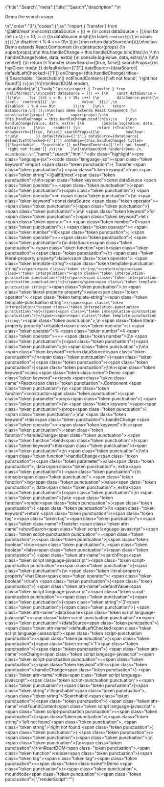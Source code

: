 {"title":"Search","meta":{"title":"Search","description":"\n<p>Demo the search usage.</p>\n","order":"3"},"codes":{"jsx":"import { Transfer } from '@alifd/next';\n\nconst dataSource = (() => {\n    const dataSource = [];\n\n    for (let i = 0; i < 10; i++) {\n        dataSource.push({\n            label: `content${i}`,\n            value: `${i}`,\n            disabled: i % 4 === 0\n        });\n    }\n\n    return dataSource;\n})();\n\nclass Demo extends React.Component {\n    constructor(props) {\n        super(props);\n\n        this.handleChange = this.handleChange.bind(this);\n    }\n\n    handleChange(value, data, extra) {\n        console.log(value, data, extra);\n    }\n\n    render() {\n        return (<Transfer showSearch={[true, false]} searchProps={{\n            hasClear: true\n        }} defaultValue={['3']} dataSource={dataSource} defaultLeftChecked={['1']} onChange={this.handleChange} titles={['Searchable', 'Searchable']} notFoundContent={['left not found', 'right not found']} />);\n    }\n}\n\nReactDOM.render(<Demo />, mountNode);\n"},"body":"\n````jsx\nimport { Transfer } from '@alifd/next';\n\nconst dataSource = (() => {\n    const dataSource = [];\n\n    for (let i = 0; i < 10; i++) {\n        dataSource.push({\n            label: `content${i}`,\n            value: `${i}`,\n            disabled: i % 4 === 0\n        });\n    }\n\n    return dataSource;\n})();\n\nclass Demo extends React.Component {\n    constructor(props) {\n        super(props);\n\n        this.handleChange = this.handleChange.bind(this);\n    }\n\n    handleChange(value, data, extra) {\n        console.log(value, data, extra);\n    }\n\n    render() {\n        return (<Transfer showSearch={[true, false]} searchProps={{\n            hasClear: true\n        }} defaultValue={['3']} dataSource={dataSource} defaultLeftChecked={['1']} onChange={this.handleChange} titles={['Searchable', 'Searchable']} notFoundContent={['left not found', 'right not found']} />);\n    }\n}\n\nReactDOM.render(<Demo />, mountNode);\n````","name":"search","html":"<script>(function(){'use strict';\n\nvar _createClass = function () { function defineProperties(target, props) { for (var i = 0; i < props.length; i++) { var descriptor = props[i]; descriptor.enumerable = descriptor.enumerable || false; descriptor.configurable = true; if (\"value\" in descriptor) descriptor.writable = true; Object.defineProperty(target, descriptor.key, descriptor); } } return function (Constructor, protoProps, staticProps) { if (protoProps) defineProperties(Constructor.prototype, protoProps); if (staticProps) defineProperties(Constructor, staticProps); return Constructor; }; }();\n\nvar _next = require('@alifd/next');\n\nfunction _classCallCheck(instance, Constructor) { if (!(instance instanceof Constructor)) { throw new TypeError(\"Cannot call a class as a function\"); } }\n\nfunction _possibleConstructorReturn(self, call) { if (!self) { throw new ReferenceError(\"this hasn't been initialised - super() hasn't been called\"); } return call && (typeof call === \"object\" || typeof call === \"function\") ? call : self; }\n\nfunction _inherits(subClass, superClass) { if (typeof superClass !== \"function\" && superClass !== null) { throw new TypeError(\"Super expression must either be null or a function, not \" + typeof superClass); } subClass.prototype = Object.create(superClass && superClass.prototype, { constructor: { value: subClass, enumerable: false, writable: true, configurable: true } }); if (superClass) Object.setPrototypeOf ? Object.setPrototypeOf(subClass, superClass) : subClass.__proto__ = superClass; }\n\nvar dataSource = function () {\n    var dataSource = [];\n\n    for (var i = 0; i < 10; i++) {\n        dataSource.push({\n            label: 'content' + i,\n            value: '' + i,\n            disabled: i % 4 === 0\n        });\n    }\n\n    return dataSource;\n}();\n\nvar Demo = function (_React$Component) {\n    _inherits(Demo, _React$Component);\n\n    function Demo(props) {\n        _classCallCheck(this, Demo);\n\n        var _this = _possibleConstructorReturn(this, (Demo.__proto__ || Object.getPrototypeOf(Demo)).call(this, props));\n\n        _this.handleChange = _this.handleChange.bind(_this);\n        return _this;\n    }\n\n    _createClass(Demo, [{\n        key: 'handleChange',\n        value: function handleChange(value, data, extra) {\n            console.log(value, data, extra);\n        }\n    }, {\n        key: 'render',\n        value: function render() {\n            return React.createElement(_next.Transfer, { showSearch: [true, false], searchProps: {\n                    hasClear: true\n                }, defaultValue: ['3'], dataSource: dataSource, defaultLeftChecked: ['1'], onChange: this.handleChange, titles: ['Searchable', 'Searchable'], notFoundContent: ['left not found', 'right not found'] });\n        }\n    }]);\n\n    return Demo;\n}(React.Component);\n\nReactDOM.render(React.createElement(Demo, null), mountNode);})()</script><div class=\"highlight\"><pre class=\"language-jsx\"><code class=\"language-jsx\"><span class=\"token keyword\">import</span> <span class=\"token punctuation\">{</span> Transfer <span class=\"token punctuation\">}</span> <span class=\"token keyword\">from</span> <span class=\"token string\">'@alifd/next'</span><span class=\"token punctuation\">;</span>\n\n<span class=\"token keyword\">const</span> dataSource <span class=\"token operator\">=</span> <span class=\"token punctuation\">(</span><span class=\"token punctuation\">(</span><span class=\"token punctuation\">)</span> <span class=\"token operator\">=></span> <span class=\"token punctuation\">{</span>\n    <span class=\"token keyword\">const</span> dataSource <span class=\"token operator\">=</span> <span class=\"token punctuation\">[</span><span class=\"token punctuation\">]</span><span class=\"token punctuation\">;</span>\n\n    <span class=\"token keyword\">for</span> <span class=\"token punctuation\">(</span><span class=\"token keyword\">let</span> i <span class=\"token operator\">=</span> <span class=\"token number\">0</span><span class=\"token punctuation\">;</span> i <span class=\"token operator\">&lt;</span> <span class=\"token number\">10</span><span class=\"token punctuation\">;</span> i<span class=\"token operator\">++</span><span class=\"token punctuation\">)</span> <span class=\"token punctuation\">{</span>\n        dataSource<span class=\"token punctuation\">.</span><span class=\"token function\">push</span><span class=\"token punctuation\">(</span><span class=\"token punctuation\">{</span>\n            <span class=\"token literal-property property\">label</span><span class=\"token operator\">:</span> <span class=\"token template-string\"><span class=\"token template-punctuation string\">`</span><span class=\"token string\">content</span><span class=\"token interpolation\"><span class=\"token interpolation-punctuation punctuation\">${</span>i<span class=\"token interpolation-punctuation punctuation\">}</span></span><span class=\"token template-punctuation string\">`</span></span><span class=\"token punctuation\">,</span>\n            <span class=\"token literal-property property\">value</span><span class=\"token operator\">:</span> <span class=\"token template-string\"><span class=\"token template-punctuation string\">`</span><span class=\"token interpolation\"><span class=\"token interpolation-punctuation punctuation\">${</span>i<span class=\"token interpolation-punctuation punctuation\">}</span></span><span class=\"token template-punctuation string\">`</span></span><span class=\"token punctuation\">,</span>\n            <span class=\"token literal-property property\">disabled</span><span class=\"token operator\">:</span> i <span class=\"token operator\">%</span> <span class=\"token number\">4</span> <span class=\"token operator\">===</span> <span class=\"token number\">0</span>\n        <span class=\"token punctuation\">}</span><span class=\"token punctuation\">)</span><span class=\"token punctuation\">;</span>\n    <span class=\"token punctuation\">}</span>\n\n    <span class=\"token keyword\">return</span> dataSource<span class=\"token punctuation\">;</span>\n<span class=\"token punctuation\">}</span><span class=\"token punctuation\">)</span><span class=\"token punctuation\">(</span><span class=\"token punctuation\">)</span><span class=\"token punctuation\">;</span>\n\n<span class=\"token keyword\">class</span> <span class=\"token class-name\">Demo</span> <span class=\"token keyword\">extends</span> <span class=\"token class-name\">React<span class=\"token punctuation\">.</span>Component</span> <span class=\"token punctuation\">{</span>\n    <span class=\"token function\">constructor</span><span class=\"token punctuation\">(</span><span class=\"token parameter\">props</span><span class=\"token punctuation\">)</span> <span class=\"token punctuation\">{</span>\n        <span class=\"token keyword\">super</span><span class=\"token punctuation\">(</span>props<span class=\"token punctuation\">)</span><span class=\"token punctuation\">;</span>\n\n        <span class=\"token keyword\">this</span><span class=\"token punctuation\">.</span>handleChange <span class=\"token operator\">=</span> <span class=\"token keyword\">this</span><span class=\"token punctuation\">.</span><span class=\"token function\">handleChange</span><span class=\"token punctuation\">.</span><span class=\"token function\">bind</span><span class=\"token punctuation\">(</span><span class=\"token keyword\">this</span><span class=\"token punctuation\">)</span><span class=\"token punctuation\">;</span>\n    <span class=\"token punctuation\">}</span>\n\n    <span class=\"token function\">handleChange</span><span class=\"token punctuation\">(</span><span class=\"token parameter\">value<span class=\"token punctuation\">,</span> data<span class=\"token punctuation\">,</span> extra</span><span class=\"token punctuation\">)</span> <span class=\"token punctuation\">{</span>\n        console<span class=\"token punctuation\">.</span><span class=\"token function\">log</span><span class=\"token punctuation\">(</span>value<span class=\"token punctuation\">,</span> data<span class=\"token punctuation\">,</span> extra<span class=\"token punctuation\">)</span><span class=\"token punctuation\">;</span>\n    <span class=\"token punctuation\">}</span>\n\n    <span class=\"token function\">render</span><span class=\"token punctuation\">(</span><span class=\"token punctuation\">)</span> <span class=\"token punctuation\">{</span>\n        <span class=\"token keyword\">return</span> <span class=\"token punctuation\">(</span><span class=\"token tag\"><span class=\"token tag\"><span class=\"token punctuation\">&lt;</span><span class=\"token class-name\">Transfer</span></span> <span class=\"token attr-name\">showSearch</span><span class=\"token script language-javascript\"><span class=\"token script-punctuation punctuation\">=</span><span class=\"token punctuation\">{</span><span class=\"token punctuation\">[</span><span class=\"token boolean\">true</span><span class=\"token punctuation\">,</span> <span class=\"token boolean\">false</span><span class=\"token punctuation\">]</span><span class=\"token punctuation\">}</span></span> <span class=\"token attr-name\">searchProps</span><span class=\"token script language-javascript\"><span class=\"token script-punctuation punctuation\">=</span><span class=\"token punctuation\">{</span><span class=\"token punctuation\">{</span>\n            <span class=\"token literal-property property\">hasClear</span><span class=\"token operator\">:</span> <span class=\"token boolean\">true</span>\n        <span class=\"token punctuation\">}</span><span class=\"token punctuation\">}</span></span> <span class=\"token attr-name\">defaultValue</span><span class=\"token script language-javascript\"><span class=\"token script-punctuation punctuation\">=</span><span class=\"token punctuation\">{</span><span class=\"token punctuation\">[</span><span class=\"token string\">'3'</span><span class=\"token punctuation\">]</span><span class=\"token punctuation\">}</span></span> <span class=\"token attr-name\">dataSource</span><span class=\"token script language-javascript\"><span class=\"token script-punctuation punctuation\">=</span><span class=\"token punctuation\">{</span>dataSource<span class=\"token punctuation\">}</span></span> <span class=\"token attr-name\">defaultLeftChecked</span><span class=\"token script language-javascript\"><span class=\"token script-punctuation punctuation\">=</span><span class=\"token punctuation\">{</span><span class=\"token punctuation\">[</span><span class=\"token string\">'1'</span><span class=\"token punctuation\">]</span><span class=\"token punctuation\">}</span></span> <span class=\"token attr-name\">onChange</span><span class=\"token script language-javascript\"><span class=\"token script-punctuation punctuation\">=</span><span class=\"token punctuation\">{</span><span class=\"token keyword\">this</span><span class=\"token punctuation\">.</span>handleChange<span class=\"token punctuation\">}</span></span> <span class=\"token attr-name\">titles</span><span class=\"token script language-javascript\"><span class=\"token script-punctuation punctuation\">=</span><span class=\"token punctuation\">{</span><span class=\"token punctuation\">[</span><span class=\"token string\">'Searchable'</span><span class=\"token punctuation\">,</span> <span class=\"token string\">'Searchable'</span><span class=\"token punctuation\">]</span><span class=\"token punctuation\">}</span></span> <span class=\"token attr-name\">notFoundContent</span><span class=\"token script language-javascript\"><span class=\"token script-punctuation punctuation\">=</span><span class=\"token punctuation\">{</span><span class=\"token punctuation\">[</span><span class=\"token string\">'left not found'</span><span class=\"token punctuation\">,</span> <span class=\"token string\">'right not found'</span><span class=\"token punctuation\">]</span><span class=\"token punctuation\">}</span></span> <span class=\"token punctuation\">/></span></span><span class=\"token punctuation\">)</span><span class=\"token punctuation\">;</span>\n    <span class=\"token punctuation\">}</span>\n<span class=\"token punctuation\">}</span>\n\nReactDOM<span class=\"token punctuation\">.</span><span class=\"token function\">render</span><span class=\"token punctuation\">(</span><span class=\"token tag\"><span class=\"token tag\"><span class=\"token punctuation\">&lt;</span><span class=\"token class-name\">Demo</span></span> <span class=\"token punctuation\">/></span></span><span class=\"token punctuation\">,</span> mountNode<span class=\"token punctuation\">)</span><span class=\"token punctuation\">;</span></code></pre></div>","renderScript":"<script>(function(){'use strict';\n\nvar _createClass = function () { function defineProperties(target, props) { for (var i = 0; i < props.length; i++) { var descriptor = props[i]; descriptor.enumerable = descriptor.enumerable || false; descriptor.configurable = true; if (\"value\" in descriptor) descriptor.writable = true; Object.defineProperty(target, descriptor.key, descriptor); } } return function (Constructor, protoProps, staticProps) { if (protoProps) defineProperties(Constructor.prototype, protoProps); if (staticProps) defineProperties(Constructor, staticProps); return Constructor; }; }();\n\nvar _reactLive = require('react-live');\n\nvar _next = require('@alifd/next');\n\nfunction _classCallCheck(instance, Constructor) { if (!(instance instanceof Constructor)) { throw new TypeError(\"Cannot call a class as a function\"); } }\n\nfunction _possibleConstructorReturn(self, call) { if (!self) { throw new ReferenceError(\"this hasn't been initialised - super() hasn't been called\"); } return call && (typeof call === \"object\" || typeof call === \"function\") ? call : self; }\n\nfunction _inherits(subClass, superClass) { if (typeof superClass !== \"function\" && superClass !== null) { throw new TypeError(\"Super expression must either be null or a function, not \" + typeof superClass); } subClass.prototype = Object.create(superClass && superClass.prototype, { constructor: { value: subClass, enumerable: false, writable: true, configurable: true } }); if (superClass) Object.setPrototypeOf ? Object.setPrototypeOf(subClass, superClass) : subClass.__proto__ = superClass; }\n\nwindow.demoNames.push('searchEnUs');\n\n\nwindow.searchEnUsRenderScript = function searchEnUsRenderScript(liveDemo) {\n    var mountNode = document.getElementById('searchEnUs-mount');\n    if (liveDemo === \"false\") {\n        document.getElementById('searchEnUs-body').innerHTML = '<pre class=\"language-jsx\"><code class=\"language-jsx\"><span class=\"token keyword\">import</span> <span class=\"token punctuation\">{</span> Transfer <span class=\"token punctuation\">}</span> <span class=\"token keyword\">from</span> <span class=\"token string\">\\'@alifd/next\\'</span><span class=\"token punctuation\">;</span>\\n\\n<span class=\"token keyword\">const</span> dataSource <span class=\"token operator\">=</span> <span class=\"token punctuation\">(</span><span class=\"token punctuation\">(</span><span class=\"token punctuation\">)</span> <span class=\"token operator\">=></span> <span class=\"token punctuation\">{</span>\\n    <span class=\"token keyword\">const</span> dataSource <span class=\"token operator\">=</span> <span class=\"token punctuation\">[</span><span class=\"token punctuation\">]</span><span class=\"token punctuation\">;</span>\\n\\n    <span class=\"token keyword\">for</span> <span class=\"token punctuation\">(</span><span class=\"token keyword\">let</span> i <span class=\"token operator\">=</span> <span class=\"token number\">0</span><span class=\"token punctuation\">;</span> i <span class=\"token operator\">&lt;</span> <span class=\"token number\">10</span><span class=\"token punctuation\">;</span> i<span class=\"token operator\">++</span><span class=\"token punctuation\">)</span> <span class=\"token punctuation\">{</span>\\n        dataSource<span class=\"token punctuation\">.</span><span class=\"token function\">push</span><span class=\"token punctuation\">(</span><span class=\"token punctuation\">{</span>\\n            <span class=\"token literal-property property\">label</span><span class=\"token operator\">:</span> <span class=\"token template-string\"><span class=\"token template-punctuation string\">{backquote}</span><span class=\"token string\">content</span><span class=\"token interpolation\"><span class=\"token interpolation-punctuation punctuation\">{dollar}{</span>i<span class=\"token interpolation-punctuation punctuation\">}</span></span><span class=\"token template-punctuation string\">{backquote}</span></span><span class=\"token punctuation\">,</span>\\n            <span class=\"token literal-property property\">value</span><span class=\"token operator\">:</span> <span class=\"token template-string\"><span class=\"token template-punctuation string\">{backquote}</span><span class=\"token interpolation\"><span class=\"token interpolation-punctuation punctuation\">{dollar}{</span>i<span class=\"token interpolation-punctuation punctuation\">}</span></span><span class=\"token template-punctuation string\">{backquote}</span></span><span class=\"token punctuation\">,</span>\\n            <span class=\"token literal-property property\">disabled</span><span class=\"token operator\">:</span> i <span class=\"token operator\">%</span> <span class=\"token number\">4</span> <span class=\"token operator\">===</span> <span class=\"token number\">0</span>\\n        <span class=\"token punctuation\">}</span><span class=\"token punctuation\">)</span><span class=\"token punctuation\">;</span>\\n    <span class=\"token punctuation\">}</span>\\n\\n    <span class=\"token keyword\">return</span> dataSource<span class=\"token punctuation\">;</span>\\n<span class=\"token punctuation\">}</span><span class=\"token punctuation\">)</span><span class=\"token punctuation\">(</span><span class=\"token punctuation\">)</span><span class=\"token punctuation\">;</span>\\n\\n<span class=\"token keyword\">class</span> <span class=\"token class-name\">Demo</span> <span class=\"token keyword\">extends</span> <span class=\"token class-name\">React<span class=\"token punctuation\">.</span>Component</span> <span class=\"token punctuation\">{</span>\\n    <span class=\"token function\">constructor</span><span class=\"token punctuation\">(</span><span class=\"token parameter\">props</span><span class=\"token punctuation\">)</span> <span class=\"token punctuation\">{</span>\\n        <span class=\"token keyword\">super</span><span class=\"token punctuation\">(</span>props<span class=\"token punctuation\">)</span><span class=\"token punctuation\">;</span>\\n\\n        <span class=\"token keyword\">this</span><span class=\"token punctuation\">.</span>handleChange <span class=\"token operator\">=</span> <span class=\"token keyword\">this</span><span class=\"token punctuation\">.</span><span class=\"token function\">handleChange</span><span class=\"token punctuation\">.</span><span class=\"token function\">bind</span><span class=\"token punctuation\">(</span><span class=\"token keyword\">this</span><span class=\"token punctuation\">)</span><span class=\"token punctuation\">;</span>\\n    <span class=\"token punctuation\">}</span>\\n\\n    <span class=\"token function\">handleChange</span><span class=\"token punctuation\">(</span><span class=\"token parameter\">value<span class=\"token punctuation\">,</span> data<span class=\"token punctuation\">,</span> extra</span><span class=\"token punctuation\">)</span> <span class=\"token punctuation\">{</span>\\n        console<span class=\"token punctuation\">.</span><span class=\"token function\">log</span><span class=\"token punctuation\">(</span>value<span class=\"token punctuation\">,</span> data<span class=\"token punctuation\">,</span> extra<span class=\"token punctuation\">)</span><span class=\"token punctuation\">;</span>\\n    <span class=\"token punctuation\">}</span>\\n\\n    <span class=\"token function\">render</span><span class=\"token punctuation\">(</span><span class=\"token punctuation\">)</span> <span class=\"token punctuation\">{</span>\\n        <span class=\"token keyword\">return</span> <span class=\"token punctuation\">(</span><span class=\"token tag\"><span class=\"token tag\"><span class=\"token punctuation\">&lt;</span><span class=\"token class-name\">Transfer</span></span> <span class=\"token attr-name\">showSearch</span><span class=\"token script language-javascript\"><span class=\"token script-punctuation punctuation\">=</span><span class=\"token punctuation\">{</span><span class=\"token punctuation\">[</span><span class=\"token boolean\">true</span><span class=\"token punctuation\">,</span> <span class=\"token boolean\">false</span><span class=\"token punctuation\">]</span><span class=\"token punctuation\">}</span></span> <span class=\"token attr-name\">searchProps</span><span class=\"token script language-javascript\"><span class=\"token script-punctuation punctuation\">=</span><span class=\"token punctuation\">{</span><span class=\"token punctuation\">{</span>\\n            <span class=\"token literal-property property\">hasClear</span><span class=\"token operator\">:</span> <span class=\"token boolean\">true</span>\\n        <span class=\"token punctuation\">}</span><span class=\"token punctuation\">}</span></span> <span class=\"token attr-name\">defaultValue</span><span class=\"token script language-javascript\"><span class=\"token script-punctuation punctuation\">=</span><span class=\"token punctuation\">{</span><span class=\"token punctuation\">[</span><span class=\"token string\">\\'3\\'</span><span class=\"token punctuation\">]</span><span class=\"token punctuation\">}</span></span> <span class=\"token attr-name\">dataSource</span><span class=\"token script language-javascript\"><span class=\"token script-punctuation punctuation\">=</span><span class=\"token punctuation\">{</span>dataSource<span class=\"token punctuation\">}</span></span> <span class=\"token attr-name\">defaultLeftChecked</span><span class=\"token script language-javascript\"><span class=\"token script-punctuation punctuation\">=</span><span class=\"token punctuation\">{</span><span class=\"token punctuation\">[</span><span class=\"token string\">\\'1\\'</span><span class=\"token punctuation\">]</span><span class=\"token punctuation\">}</span></span> <span class=\"token attr-name\">onChange</span><span class=\"token script language-javascript\"><span class=\"token script-punctuation punctuation\">=</span><span class=\"token punctuation\">{</span><span class=\"token keyword\">this</span><span class=\"token punctuation\">.</span>handleChange<span class=\"token punctuation\">}</span></span> <span class=\"token attr-name\">titles</span><span class=\"token script language-javascript\"><span class=\"token script-punctuation punctuation\">=</span><span class=\"token punctuation\">{</span><span class=\"token punctuation\">[</span><span class=\"token string\">\\'Searchable\\'</span><span class=\"token punctuation\">,</span> <span class=\"token string\">\\'Searchable\\'</span><span class=\"token punctuation\">]</span><span class=\"token punctuation\">}</span></span> <span class=\"token attr-name\">notFoundContent</span><span class=\"token script language-javascript\"><span class=\"token script-punctuation punctuation\">=</span><span class=\"token punctuation\">{</span><span class=\"token punctuation\">[</span><span class=\"token string\">\\'left not found\\'</span><span class=\"token punctuation\">,</span> <span class=\"token string\">\\'right not found\\'</span><span class=\"token punctuation\">]</span><span class=\"token punctuation\">}</span></span> <span class=\"token punctuation\">/></span></span><span class=\"token punctuation\">)</span><span class=\"token punctuation\">;</span>\\n    <span class=\"token punctuation\">}</span>\\n<span class=\"token punctuation\">}</span>\\n\\nReactDOM<span class=\"token punctuation\">.</span><span class=\"token function\">render</span><span class=\"token punctuation\">(</span><span class=\"token tag\"><span class=\"token tag\"><span class=\"token punctuation\">&lt;</span><span class=\"token class-name\">Demo</span></span> <span class=\"token punctuation\">/></span></span><span class=\"token punctuation\">,</span> mountNode<span class=\"token punctuation\">)</span><span class=\"token punctuation\">;</span>\\n</code></pre>\\n'.replace(/{backquote}/g, '`').replace(/{dollar}/g, '$');\n\n        var dataSource = function () {\n            var dataSource = [];\n\n            for (var i = 0; i < 10; i++) {\n                dataSource.push({\n                    label: 'content' + i,\n                    value: '' + i,\n                    disabled: i % 4 === 0\n                });\n            }\n\n            return dataSource;\n        }();\n\n        var Demo = function (_React$Component) {\n            _inherits(Demo, _React$Component);\n\n            function Demo(props) {\n                _classCallCheck(this, Demo);\n\n                var _this = _possibleConstructorReturn(this, (Demo.__proto__ || Object.getPrototypeOf(Demo)).call(this, props));\n\n                _this.handleChange = _this.handleChange.bind(_this);\n                return _this;\n            }\n\n            _createClass(Demo, [{\n                key: 'handleChange',\n                value: function handleChange(value, data, extra) {\n                    console.log(value, data, extra);\n                }\n            }, {\n                key: 'render',\n                value: function render() {\n                    return React.createElement(_next.Transfer, { showSearch: [true, false], searchProps: {\n                            hasClear: true\n                        }, defaultValue: ['3'], dataSource: dataSource, defaultLeftChecked: ['1'], onChange: this.handleChange, titles: ['Searchable', 'Searchable'], notFoundContent: ['left not found', 'right not found'] });\n                }\n            }]);\n\n            return Demo;\n        }(React.Component);\n\n        ReactDOM.render(React.createElement(Demo, null), mountNode);\n\n        return;\n    }\n\n    var searchEnUsLiveScript = 'const dataSource = (() => {\\n  const dataSource = [];\\n\\n  for (let i = 0; i < 10; i++) {\\n    dataSource.push({\\n      label: `content${i}`,\\n      value: `${i}`,\\n      disabled: i % 4 === 0\\n    });\\n  }\\n\\n  return dataSource;\\n})();\\n\\nclass Demo extends React.Component {\\n  constructor(props) {\\n    super(props);\\n\\n    this.handleChange = this.handleChange.bind(this);\\n  }\\n\\n  handleChange(value, data, extra) {\\n    console.log(value, data, extra);\\n  }\\n\\n  render() {\\n    return (\\n      <Transfer\\n        showSearch={[true, false]}\\n        searchProps={{\\n          hasClear: true\\n        }}\\n        defaultValue={[\"3\"]}\\n        dataSource={dataSource}\\n        defaultLeftChecked={[\"1\"]}\\n        onChange={this.handleChange}\\n        titles={[\"Searchable\", \"Searchable\"]}\\n        notFoundContent={[\"left not found\", \"right not found\"]}\\n      />\\n    );\\n  }\\n}\\n\\nReactDOM.render(<Demo />, mountNode);';\n    var emptyTheme = {\n        plain: {},\n        styles: [{\n            types: [],\n            styles: {}\n        }]\n    };\n\n    function renderAfter() {\n        ReactDOM.render(React.createElement(\n            _next.Balloon.Tooltip,\n            {\n                align: 't',\n                style: { maxWidth: 320 },\n                trigger: React.createElement('div', {\n                    dangerouslySetInnerHTML: {\n                        __html: '<pre class=\"language-jsx\"><code class=\"language-jsx\"><span class=\"token keyword\">import</span> <span class=\"token punctuation\">{</span> Transfer <span class=\"token punctuation\">}</span> <span class=\"token keyword\">from</span> <span class=\"token string\">\\'@alifd/next\\'</span><span class=\"token punctuation\">;</span>\\n</code></pre>\\n'\n                    }\n                })\n            },\n            '\\u7F16\\u8F91\\u6A21\\u5F0F\\u6682\\u4E0D\\u652F\\u6301\\u4FEE\\u6539\\u4F9D\\u8D56\\u5F15\\u5165'\n        ), document.getElementById('searchEnUs-live-import'));\n    }\n\n    var LiveRenderer = function (_React$Component2) {\n        _inherits(LiveRenderer, _React$Component2);\n\n        function LiveRenderer(props) {\n            _classCallCheck(this, LiveRenderer);\n\n            var _this2 = _possibleConstructorReturn(this, (LiveRenderer.__proto__ || Object.getPrototypeOf(LiveRenderer)).call(this, props));\n\n            _this2.onBlur = function () {\n                var time = new Date().getTime();\n                window.top.postMessage({\n                    type: 'ReactLiveEdit',\n                    from: 'demo',\n                    body: { name: 'searchEnUs', component: 'Transfer', time: time }\n                }, '*');\n            };\n\n            return _this2;\n        }\n\n        _createClass(LiveRenderer, [{\n            key: 'componentDidMount',\n            value: function componentDidMount() {\n                renderAfter();\n            }\n        }, {\n            key: 'render',\n            value: function render() {\n                return React.createElement(\n                    _reactLive.LiveProvider,\n                    {\n                        code: searchEnUsLiveScript,\n                        scope: { Transfer: _next.Transfer, mountNode: mountNode },\n                        noInline: true },\n                    React.createElement(\n                        'div',\n                        { id: 'searchEnUs-live-editor' },\n                        React.createElement(_reactLive.LiveError, { id: 'searchEnUs-live-error', className: 'react-live-error' }),\n                        React.createElement('div', { id: 'searchEnUs-live-import' }),\n                        React.createElement(\n                            'div',\n                            { id: 'searchEnUs-live-body', className: 'react-live-body' },\n                            React.createElement(_reactLive.LiveEditor, { theme: emptyTheme, onBlur: this.onBlur })\n                        ),\n                        React.createElement('div', { id: 'searchEnUs-live-css' })\n                    ),\n                    React.createElement(_reactLive.LivePreview, null)\n                );\n            }\n        }]);\n\n        return LiveRenderer;\n    }(React.Component);\n\n    ReactDOM.render(React.createElement(LiveRenderer, null), document.getElementById('searchEnUs-body'));\n    return;\n};\n\nwindow.renderFuncs.push(searchEnUsRenderScript);\n\nfunction onRiddleOrCodePenClick(type) {\n    var time = new Date().getTime();\n    window.top.postMessage({\n        type: 'RiddleOrCodePenClick',\n        from: 'demo',\n        body: { name: 'searchEnUs', component: 'Transfer', type: type, time: time }\n    }, '*');\n}\nReactDOM.render(React.createElement(\n    _next.Balloon.Tooltip,\n    {\n        align: 'b',\n        style: { maxWidth: 400 },\n        trigger: React.createElement(\n            'span',\n            { role: 'img', className: 'op-icon', onClick: function onClick() {\n                    return onRiddleOrCodePenClick('O2');\n                } },\n            React.createElement(\n                'svg',\n                { viewBox: '0 0 18 18', version: '1.1' },\n                React.createElement(\n                    'g',\n                    { id: '\\u9875\\u9762-1', stroke: 'none', 'stroke-width': '1', fill: 'none', 'fill-rule': 'evenodd', 'stroke-opacity': '0.45' },\n                    React.createElement(\n                        'g',\n                        { id: '\\u7F16\\u7EC4-16', transform: 'translate(1.000000, 1.031385)', 'fill-rule': 'nonzero', stroke: '#000000', 'stroke-width': '1' },\n                        React.createElement('path', { d: 'M7.99320628,15.9864125 C3.58572657,15.9864125 2.27373675e-13,12.400686 2.27373675e-13,7.99320627 C2.27373675e-13,3.58572655 3.58572657,-1.70530257e-13 7.99320628,-1.70530257e-13 C12.400686,-1.70530257e-13 15.9864126,3.58572655 15.9864126,7.99320627 C15.9864126,8.42039157 15.6400618,8.76674238 15.2128765,8.76674238 C14.7856912,8.76674238 14.4393404,8.42039157 14.4393404,7.99320627 C14.4393404,4.43880793 11.5476691,1.54707218 7.99320628,1.54707218 C4.43874348,1.54707218 1.54707218,4.43880793 1.54707218,7.99320627 C1.54707218,11.5476691 4.43874348,14.4393404 7.99320628,14.4393404 C8.43115662,14.4393404 8.86852684,14.3952488 9.29313367,14.3084194 C9.7112944,14.2223635 10.1204305,14.492521 10.2060352,14.9110685 C10.2917043,15.3296804 10.0218692,15.7383653 9.60338611,15.82397 C9.07686588,15.9317494 8.53513277,15.9864125 7.99320628,15.9864125', id: 'path-2' }),\n                        React.createElement('path', { d: 'M14.8745616,14.4162764 C15.3159789,14.440487 15.5487088,14.6453304 15.5721741,15.0302087 C15.5487088,15.4398955 15.3394443,15.6441411 14.9442844,15.6441411 L11.9445701,15.6441411 C11.5025757,15.6441411 11.2817709,15.4398955 11.2817709,15.0302087 C11.2584018,14.9100526 11.3166804,14.7536303 11.4562221,14.5606432 C11.6420213,14.3439436 11.8279166,14.127244 12.0142928,13.9105444 C12.7817242,13.0680563 13.339795,12.369935 13.6886012,11.8156822 C13.8978657,11.5267494 14.002498,11.2378167 14.002498,10.9488839 C13.9556635,10.5154847 13.746399,10.2751724 13.3746083,10.226552 C13.0024329,10.226552 12.7347936,10.5036285 12.5724598,11.0572835 C12.432918,11.5148932 12.2350015,11.7315928 11.9793834,11.7073822 C11.537389,11.7073822 11.3167766,11.4906827 11.3167766,11.0572835 C11.4176783,9.98807895 11.9602374,9.32514076 12.9424518,9.05442834 C13.5415272,8.88931453 14.2250594,9.11615024 14.4346419,9.22243967 C15.0292798,9.52400928 15.3502647,10.075465 15.3976267,10.8766507 C15.3976267,11.5510596 14.8744655,12.5019474 13.8280468,13.7300113 C13.5489633,14.0674648 13.3625871,14.2960206 13.2698799,14.4162764 L14.8745616,14.4162764 Z', id: 'path-7' })\n                    )\n                )\n            )\n        ) },\n    React.createElement(\n        'span',\n        null,\n        '\\u5728O2\\u4E2D\\u6253\\u5F00'\n    )\n), document.getElementById('searchEnUs-O2'));\nReactDOM.render(React.createElement(\n    _next.Balloon.Tooltip,\n    {\n        align: 'b',\n        style: { maxWidth: 400 },\n        trigger: React.createElement(\n            'span',\n            { role: 'img', className: 'op-icon', onClick: function onClick() {\n                    return onRiddleOrCodePenClick('CodePen');\n                } },\n            React.createElement(\n                'svg',\n                { viewBox: '0 0 20 20', fill: 'currentColor' },\n                React.createElement('path', {\n                    d: 'M17.7207447,7.0537234 L10.2739362,2.0893617 C10.0952128,1.97021277 9.86223404,1.97021277 9.68404255,2.0893617 L2.23723404,7.0537234 C2.0893617,7.15212766 2.00053191,7.31861702 2.00053191,7.4962766 L2.00053191,12.4606383 C2.00053191,12.6382979 2.0893617,12.8047872 2.23723404,12.9031915 L9.68404255,17.8675532 C9.77340426,17.9271277 9.87606383,17.9569149 9.97925532,17.9569149 C10.0824468,17.9569149 10.1851064,17.9271277 10.2744681,17.8675532 L17.7212766,12.9031915 C17.8691489,12.8047872 17.9579787,12.6382979 17.9579787,12.4606383 L17.9579787,7.4962766 C17.9579787,7.31861702 17.8691489,7.15212766 17.7212766,7.0537234 L17.7207447,7.0537234 Z M9.9787234,11.8218085 L7.2143617,9.9787234 L9.9787234,8.1356383 L12.7430851,9.9787234 L9.9787234,11.8218085 Z M10.5106383,7.21170213 L10.5106383,3.52553191 L16.4664894,7.4962766 L13.7021277,9.3393617 L10.5106383,7.21170213 Z M9.44680851,7.21170213 L6.25531915,9.3393617 L3.49095745,7.4962766 L9.44680851,3.52553191 L9.44680851,7.21170213 Z M5.2962766,9.9787234 L3.06382979,11.4670213 L3.06382979,8.49042553 L5.2962766,9.9787234 Z M6.25531915,10.6180851 L9.44680851,12.7457447 L9.44680851,16.4319149 L3.49095745,12.4611702 L6.25531915,10.6180851 Z M10.5106383,12.7457447 L13.7021277,10.6180851 L16.4664894,12.4611702 L10.5106383,16.4319149 L10.5106383,12.7457447 Z M14.6611702,9.9787234 L16.893617,8.49042553 L16.893617,11.4670213 L14.6611702,9.9787234 Z' })\n            )\n        ) },\n    React.createElement(\n        'span',\n        null,\n        '\\u5728CodePen\\u4E2D\\u6253\\u5F00'\n    )\n), document.getElementById('searchEnUs-CodePen'));\nReactDOM.render(React.createElement(\n    _next.Balloon.Tooltip,\n    {\n        align: 'b',\n        style: { maxWidth: 400 },\n        trigger: React.createElement(\n            'span',\n            { role: 'img', className: 'op-icon', onClick: function onClick() {\n                    return onRiddleOrCodePenClick('Riddle');\n                } },\n            React.createElement(\n                'svg',\n                { viewBox: '0 0 20 20', fill: 'currentColor' },\n                React.createElement('path', {\n                    d: 'M12.0135981,2 C14.9585189,2 17.345849,4.38716704 17.345849,7.33333333 C17.345849,9.38478693 16.1882418,11.1657179 14.4903288,12.0578577 L17.2084049,16.7658872 C17.2378708,16.8169235 17.2591949,16.8704263 17.2727803,16.9248914 C17.3474476,17.0262914 17.3916465,17.1520943 17.3916465,17.2882205 C17.3916465,17.628088 17.1161295,17.9036051 16.7762619,17.9036051 L2.81174505,17.9048498 C2.75007855,17.9255976 2.68404472,17.9368421 2.61538462,17.9368421 C2.27551708,17.9368421 2,17.661325 2,17.3214575 L2,4.90050552 C2,4.44767651 2.36696407,4.08058607 2.8201909,4.08058607 L2.8201909,4.08058607 L4.598,4.08 L4.59829061,3.64037695 C4.59829061,2.78210363 5.25867561,2.07778272 6.09736436,2.00602116 L6.23871411,2 Z M11.9839597,3.23076923 L6.23745245,3.23076923 C6.01143198,3.23076923 5.82905984,3.41419855 5.82905984,3.64047008 L5.82905984,3.64047008 L5.829,4.08 L11.5615101,4.08058607 C13.3089935,4.08058607 14.7370181,5.4476011 14.8334247,7.17082808 L14.8386124,7.35677655 C14.8386124,9.16616658 13.3721154,10.632967 11.5615101,10.632967 L11.5615101,10.632967 L10.299,10.632 L12.6155561,14.6429723 C12.7020335,14.7927556 12.7183875,14.9637818 12.6748043,15.1180362 C12.6779184,15.1342067 12.6786336,15.1513556 12.6786336,15.1686715 C12.6786336,15.508539 12.4031165,15.7840561 12.063249,15.7840561 L5.39477011,15.7840561 C5.33908357,15.7840561 5.28512459,15.7766596 5.23382202,15.7627953 L5.21367522,15.7639098 L5.21367522,15.7639098 C4.87380768,15.7639098 4.59829061,15.4883927 4.59829061,15.1485252 L4.598,5.323 L3.23076923,5.32307709 L3.23,16.672 L15.733,16.672 L13.0769083,12.0713449 C12.9069827,11.7770252 13.0078241,11.40068 13.3021438,11.2307544 C13.3538063,11.200927 13.4079962,11.1794424 13.4631533,11.1658825 C14.9972153,10.5673738 16.0854701,9.07745387 16.0854701,7.33333333 C16.0854701,5.06705157 14.2491614,3.23076923 11.9839597,3.23076923 L11.9839597,3.23076923 Z M11.7212434,5.32867389 L11.5688942,5.32307709 L5.829,5.323 L5.82905984,11.0261966 C5.82905984,11.0464748 5.83052125,11.0664018 5.83334393,11.0858783 L5.84579569,11.1428571 L5.829,11.142 L5.829,14.553 L11.142,14.553 L8.71393544,10.3467056 C8.54400168,10.0523717 8.64484792,9.67600839 8.93918185,9.50607462 C9.01663814,9.46135521 9.09977514,9.43538787 9.18333591,9.42676402 L9.18350929,9.40512829 L11.5688942,9.40512829 C12.6982428,9.40512829 13.6102561,8.49132999 13.6102561,7.36410269 C13.6102561,6.23662753 12.6963072,5.32307709 11.5688942,5.32307709 Z' })\n            )\n        ) },\n    React.createElement(\n        'span',\n        null,\n        '\\u5728Riddle\\u4E2D\\u6253\\u5F00'\n    )\n), document.getElementById('searchEnUs-Riddle'));\nReactDOM.render(React.createElement(\n    _next.Balloon.Tooltip,\n    {\n        align: 'b',\n        style: { maxWidth: 320 },\n        trigger: React.createElement(\n            'span',\n            { className: 'code-box-code-action', onClick: function onClick() {\n                    _next.Message.success('复制成功');\n                } },\n            React.createElement(\n                'svg',\n                { viewBox: '0 0 20 20', focusable: 'false', 'data-icon': 'snippets', width: '20px', height: '20px', fill: 'currentColor', 'aria-hidden': 'true' },\n                React.createElement('path', { d: 'M15,5 L15,18 L2,18 L2,5 L15,5 Z M14,6 L3,6 L3,17 L14,17 L14,6 Z M18,2 L18,15 L16,15 L16,13.999 L17,14 L17,3 L6,3 L6,4 L5,4 L5,2 L18,2 Z M9,8 L9,11 L12,11 L12,12 L9,12 L9,15 L8,15 L8,12 L5,12 L5,11 L8,11 L8,8 L9,8 Z' })\n            )\n        )\n    },\n    React.createElement(\n        'span',\n        null,\n        '\\u590D\\u5236\\u4EE3\\u7801'\n    )\n), document.getElementById('searchEnUs-copy-btn'));\nReactDOM.render(React.createElement(\n    React.Fragment,\n    null,\n    React.createElement(\n        _next.Balloon.Tooltip,\n        {\n            align: 'b',\n            style: { maxWidth: 400 },\n            trigger: React.createElement(\n                'span',\n                { id: 'searchEnUs-icon-show', className: 'code-box-code-action code-expand-icon-show' },\n                React.createElement(\n                    'svg',\n                    { alt: 'expand code', width: '20px', height: '20px', viewBox: '0 0 20 20', fill: 'currentColor' },\n                    React.createElement('path', {\n                        d: 'M14.4307124,13.5667899 L15.1349452,14.276759 L10.7473676,18.6288871 L6.42783259,14.2738791 L7.13782502,13.5696698 L10.7530744,17.2147744 L14.4307124,13.5667899 Z M4.79130753,8.067524 L16.3824174,11.1733525 L16.1235984,12.1392784 L4.53248848,9.03344983 L4.79130753,8.067524 Z M10.8154102,1.57503552 L15.1349452,5.93004351 L14.4249528,6.63425282 L10.809949,2.98914817 L7.13206544,6.6371327 L6.42783259,5.92716363 L10.8154102,1.57503552 Z',\n                        transform: 'translate(10.457453, 10.101961) rotate(90.000000) translate(-10.457453, -10.101961) ' })\n                )\n            ) },\n        React.createElement(\n            'span',\n            null,\n            '\\u5C55\\u5F00\\u4EE3\\u7801',\n            React.createElement('br', null),\n            React.createElement('br', null),\n            '\\u5C0F\\u63D0\\u793A: ',\n            React.createElement('br', null),\n            React.createElement('br', null),\n            ' 1. \\u70B9\\u51FB\\u4E00\\u4E0B\\u4EE3\\u7801\\uFF0C\\u8BD5\\u4E00\\u8BD5\\u5728\\u7EBF\\u7F16\\u8F91\\u9884\\u89C8\\u5427\\uFF01 ',\n            React.createElement('br', null),\n            React.createElement('br', null),\n            '2. \\u9875\\u9762\\u53F3\\u4E0A\\u65B9 \\u6709 ',\n            React.createElement(\n                'strong',\n                null,\n                '\\u5168\\u5C40\\u4EE3\\u7801\\u5C55\\u5F00'\n            ),\n            ' \\u53CA ',\n            React.createElement(\n                'strong',\n                null,\n                '\\u5F00\\u542F\\u5728\\u7EBF\\u7F16\\u8F91'\n            ),\n            ' \\u6A21\\u5F0F\\u54DF\\uFF5E'\n        )\n    ),\n    React.createElement(\n        _next.Balloon.Tooltip,\n        {\n            align: 'b',\n            style: { maxWidth: 400 },\n            trigger: React.createElement(\n                'span',\n                { id: 'searchEnUs-icon-hide', className: 'code-box-code-action code-expand-icon-hide', style: { display: 'none' } },\n                React.createElement(\n                    'svg',\n                    { alt: 'expand code', width: '20px', height: '20px', viewBox: '0 0 20 20', style: { fill: '#3B9AFF' } },\n                    React.createElement('path', {\n                        d: 'M14.4307124,13.5667899 L15.1349452,14.276759 L10.7473676,18.6288871 L6.42783259,14.2738791 L7.13782502,13.5696698 L10.7530744,17.2147744 L14.4307124,13.5667899 Z M4.79130753,8.067524 L16.3824174,11.1733525 L16.1235984,12.1392784 L4.53248848,9.03344983 L4.79130753,8.067524 Z M10.8154102,1.57503552 L15.1349452,5.93004351 L14.4249528,6.63425282 L10.809949,2.98914817 L7.13206544,6.6371327 L6.42783259,5.92716363 L10.8154102,1.57503552 Z',\n                        transform: 'translate(10.457453, 10.101961) rotate(90.000000) translate(-10.457453, -10.101961) ' })\n                )\n            ) },\n        React.createElement(\n            'span',\n            null,\n            '\\u6536\\u8D77\\u4EE3\\u7801',\n            React.createElement('br', null),\n            React.createElement('br', null),\n            '\\u5C0F\\u63D0\\u793A: ',\n            React.createElement('br', null),\n            React.createElement('br', null),\n            ' 1. \\u70B9\\u51FB\\u4E00\\u4E0B\\u4EE3\\u7801\\uFF0C\\u8BD5\\u4E00\\u8BD5\\u5728\\u7EBF\\u7F16\\u8F91\\u9884\\u89C8\\u5427\\uFF01 ',\n            React.createElement('br', null),\n            React.createElement('br', null),\n            '2. \\u9875\\u9762\\u53F3\\u4E0A\\u65B9 \\u6709 ',\n            React.createElement(\n                'strong',\n                null,\n                '\\u5168\\u5C40\\u4EE3\\u7801\\u5C55\\u5F00'\n            ),\n            ' \\u53CA ',\n            React.createElement(\n                'strong',\n                null,\n                '\\u5F00\\u542F\\u5728\\u7EBF\\u7F16\\u8F91'\n            ),\n            ' \\u6A21\\u5F0F\\u54DF\\uFF5E'\n        )\n    )\n), document.getElementById('searchEnUs-fold-code'));})()</script>"}